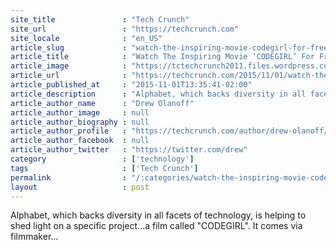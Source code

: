 ```yaml
---
site_title               : "Tech Crunch"
site_url                 : "https://techcrunch.com"
site_locale              : "en_US"
article_slug             : "watch-the-inspiring-movie-codegirl-for-free-on-youtube-until-november-5th"
article_title            : "Watch The Inspiring Movie ‘CODEGIRL’ For Free On YouTube Until November 5th"
article_image            : "https://tctechcrunch2011.files.wordpress.com/2015/11/screen-shot-2015-11-01-at-1-36-06-pm.png?w=764&h=394&crop=1"
article_url              : "https://techcrunch.com/2015/11/01/watch-the-inspiring-movie-codegirl-for-free-until-november-5th/"
article_published_at     : "2015-11-01T13:35:41-02:00"
article_description      : "Alphabet, which backs diversity in all facets of technology, is helping to shed light on a specific project...a film called 'CODEGIRL'. It comes via filmmaker..."
article_author_name      : "Drew Olanoff"
article_author_image     : null
article_author_biography : null
article_author_profile   : "https://techcrunch.com/author/drew-olanoff/"
article_author_facebook  : null
article_author_twitter   : "https://twitter.com/drew"
category                 : ['technology']
tags                     : ['Tech Crunch']
permalink                : "/:categories/watch-the-inspiring-movie-codegirl-for-free-on-youtube-until-november-5th/"
layout                   : post
---
```


Alphabet, which backs diversity in all facets of technology, is helping to shed light on a specific project...a film called "CODEGIRL". It comes via filmmaker...
